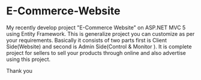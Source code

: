 # E-Commerce-Website

My recently develop project "E-Commerce Website" on ASP.NET MVC 5 using Entity Framework.
This is generalize project you can customize as per your requirements.  Basically it consists of two parts first is Client Side(Website) and second is Admin Side(Control & Monitor ).
It is complete project for sellers to sell your products through online and also advertise using this project.

Thank you
